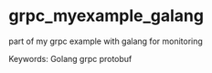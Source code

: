 # grpc_myexample_galang
part of my grpc example with galang for monitoring

Keywords: Golang grpc protobuf

